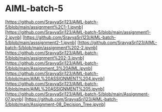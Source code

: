 # AIML-batch-5
[https://github.com/SravyaSri123/AIML-batch-5/blob/main/assignment%2C1-1.ipynb]
[https://github.com/SravyaSri123/AIML-batch-5/blob/main/assignment1-2.ipynb]
[https://github.com/SravyaSri123/AIML-batch-5/blob/main/asssignment2-1.ipynb]
[https://github.com/SravyaSri123/AIML-batch-5/blob/main/assignment%202-2.ipynb]
[https://github.com/SravyaSri123/AIML-batch-5/blob/main/assignment%202-3.ipynb]
[https://github.com/SravyaSri123/AIML-batch-5/blob/main/Assignment_3%20AIML.ipynb]
[https://github.com/SravyaSri123/AIML-batch-5/blob/main/AIML%20ASSIGNMENT%204.ipynb]
[https://github.com/SravyaSri123/AIML-batch-5/blob/main/AIML%20ASSIGNMENT%205.ipynb]
[https://github.com/SravyaSri123/AIML-batch-5/blob/main/Assignment-07.ipynb]
[https://github.com/SravyaSri123/AIML-batch-5/blob/main/Assignment-08_Decision_Tree.ipynb]


